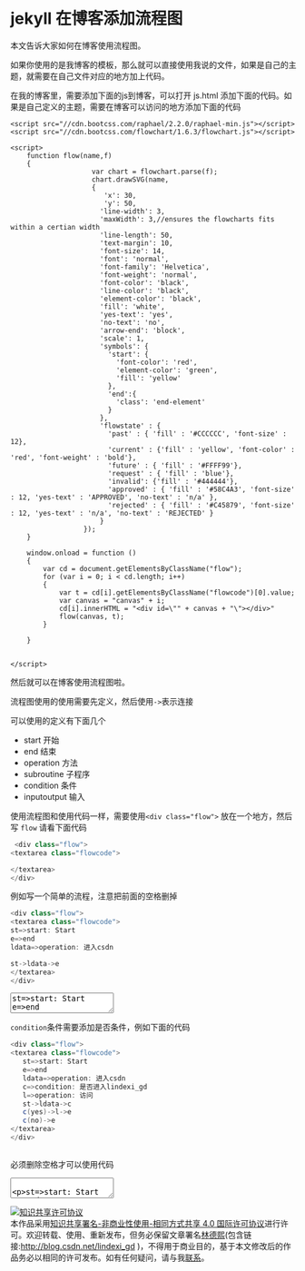 
# jekyll 在博客添加流程图

本文告诉大家如何在博客使用流程图。

<!--more-->



如果你使用的是我博客的模板，那么就可以直接使用我说的文件，如果是自己的主题，就需要在自己文件对应的地方加上代码。

在我的博客里，需要添加下面的js到博客，可以打开 js.html 添加下面的代码。如果是自己定义的主题，需要在博客可以访问的地方添加下面的代码

```
<script src="//cdn.bootcss.com/raphael/2.2.0/raphael-min.js"></script>
<script src="//cdn.bootcss.com/flowchart/1.6.3/flowchart.js"></script>

<script>
	function flow(name,f)
	{
                    var chart = flowchart.parse(f);
                    chart.drawSVG(name, 
                    {
                       'x': 30,
                       'y': 50,
                      'line-width': 3,
                      'maxWidth': 3,//ensures the flowcharts fits within a certian width
                      'line-length': 50,
                      'text-margin': 10,
                      'font-size': 14,
                      'font': 'normal',
                      'font-family': 'Helvetica',
                      'font-weight': 'normal',
                      'font-color': 'black',
                      'line-color': 'black',
                      'element-color': 'black',
                      'fill': 'white',
                      'yes-text': 'yes',
                      'no-text': 'no',
                      'arrow-end': 'block',
                      'scale': 1,
                      'symbols': {
                        'start': {
                          'font-color': 'red',
                          'element-color': 'green',
                          'fill': 'yellow'
                        },
                        'end':{
                          'class': 'end-element'
                        }
                      },
                      'flowstate' : {
                        'past' : { 'fill' : '#CCCCCC', 'font-size' : 12},
                        'current' : {'fill' : 'yellow', 'font-color' : 'red', 'font-weight' : 'bold'},
                        'future' : { 'fill' : '#FFFF99'},
                        'request' : { 'fill' : 'blue'},
                        'invalid': {'fill' : '#444444'},
                        'approved' : { 'fill' : '#58C4A3', 'font-size' : 12, 'yes-text' : 'APPROVED', 'no-text' : 'n/a' },
                        'rejected' : { 'fill' : '#C45879', 'font-size' : 12, 'yes-text' : 'n/a', 'no-text' : 'REJECTED' }
                      }
                  });
	}

	window.onload = function () 
	{
		var cd = document.getElementsByClassName("flow");
		for (var i = 0; i < cd.length; i++) 
		{
			var t = cd[i].getElementsByClassName("flowcode")[0].value;
			var canvas = "canvas" + i;
			cd[i].innerHTML = "<div id=\"" + canvas + "\"></div>"
			flow(canvas, t);
		}
        
	}


</script>
```

然后就可以在博客使用流程图啦。

流程图使用的使用需要先定义，然后使用`->`表示连接

可以使用的定义有下面几个

 - start		开始
 - end			结束
 - operation	方法
 - subroutine	子程序
 - condition	条件 
 - inputoutput	输入

使用流程图和使用代码一样，需要使用`<div class="flow">` 放在一个地方，然后写 `flow` 请看下面代码

```csharp
 <div class="flow">
<textarea class="flowcode">

</textarea>
</div>
``` 

例如写一个简单的流程，注意把前面的空格删掉

```csharp
<div class="flow">
<textarea class="flowcode">
st=>start: Start 
e=>end           
ldata=>operation: 进入csdn 

st->ldata->e 
</textarea>
</div>
```

<div class="flow">
<textarea class="flowcode">
st=>start: Start 
e=>end           
ldata=>operation: 进入csdn
st->ldata->e 
</textarea>
</div>



`condition`条件需要添加是否条件，例如下面的代码


```csharp
<div class="flow">
<textarea class="flowcode">
   st=>start: Start
   e=>end
   ldata=>operation: 进入csdn
   c=>condition: 是否进入lindexi_gd
   l=>operation: 访问
   st->ldata->c
   c(yes)->l->e
   c(no)->e
</textarea>
</div>
 

```

必须删除空格才可以使用代码

<div class="flow">
<textarea class="flowcode">
 
st=>start: Start
e=>end
ldata=>operation: 进入csdn
c=>condition: 是否进入lindexi_gd
l=>operation: 访问
st->ldata->c
c(yes)->l->e
c(no)->e
</textarea>
</div>





<a rel="license" href="http://creativecommons.org/licenses/by-nc-sa/4.0/"><img alt="知识共享许可协议" style="border-width:0" src="https://licensebuttons.net/l/by-nc-sa/4.0/88x31.png" /></a><br />本作品采用<a rel="license" href="http://creativecommons.org/licenses/by-nc-sa/4.0/">知识共享署名-非商业性使用-相同方式共享 4.0 国际许可协议</a>进行许可。欢迎转载、使用、重新发布，但务必保留文章署名[林德熙](http://blog.csdn.net/lindexi_gd)(包含链接:http://blog.csdn.net/lindexi_gd )，不得用于商业目的，基于本文修改后的作品务必以相同的许可发布。如有任何疑问，请与我[联系](mailto:lindexi_gd@163.com)。